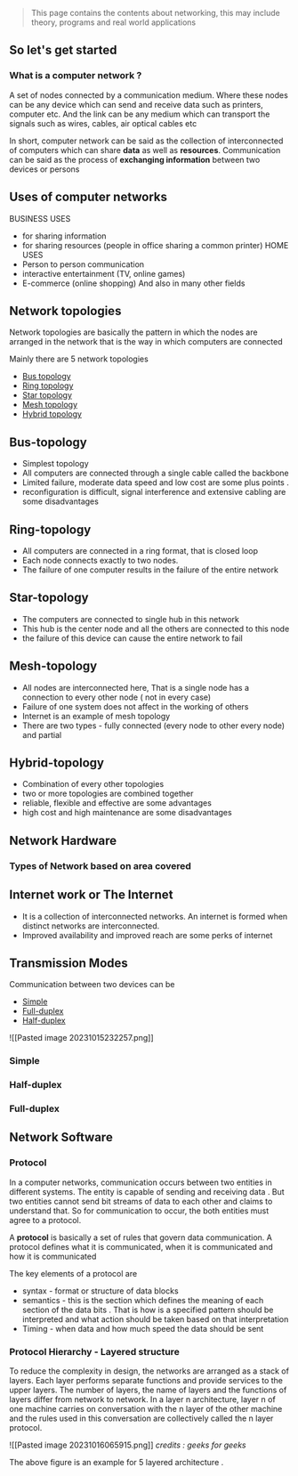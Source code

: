 
>This page contains the contents about networking, this may include theory, programs and real world applications

## So let's get started

### What is a computer network ?

A set of nodes connected by a communication medium. Where these nodes can be any device which can send and receive data such as printers, computer etc.
And the link can be any medium which can transport the signals such as wires, cables, air optical cables etc

In short, computer network can be said as the collection of interconnected of computers which can share **data** as well as **resources**. Communication can be said as the process of **exchanging information** between two devices or persons

## Uses of computer networks

BUSINESS USES 
- for sharing information
- for sharing resources (people in office sharing a common printer)
HOME USES
- Person to person communication
- interactive entertainment (TV, online games)
- E-commerce (online shopping)
And also in many other fields


## Network topologies 

Network topologies are basically the pattern in which the nodes are arranged in the network that is the way in which computers are connected

Mainly there are 5 network topologies
- [Bus topology](#Bus-topology)
- [Ring topology](#Ring-topology)
- [Star topology](#Star-topology)
- [Mesh topology](#Mesh-topology)
- [Hybrid topology](#Hybrid-topology)

## Bus-topology

- Simplest topology
- All computers are connected through a single cable called the backbone
- Limited failure, moderate data speed and low cost are some plus points .
- reconfiguration is difficult, signal interference and extensive cabling are some disadvantages

## Ring-topology

- All computers are connected in a ring format, that is closed loop
- Each node connects exactly to two nodes.
- The failure of one computer results in the failure of the entire network

## Star-topology

- The computers are connected to single hub in this network
- This hub is the center node and all the others are connected to this node
-  the failure of this device can cause the entire network to fail

## Mesh-topology

- All nodes are interconnected here, That is a single node has a connection to every other node (  not in every case)
- Failure of one system does  not affect in the working of others
- Internet is an example of mesh topology
- There are two types - fully connected (every node to other every node) and partial 

## Hybrid-topology

- Combination of every other topologies
- two or more topologies are combined together
- reliable, flexible and effective are some advantages
- high cost and high maintenance are some disadvantages

## Network Hardware

### Types of Network based on area covered



## **Internet work or The Internet**

- It is a collection of interconnected networks. An internet is formed when distinct networks are interconnected.
- Improved availability and improved reach are some perks of internet

## Transmission Modes

Communication between two devices can be

- [Simple](#Simple)
- [Full-duplex](#Full-duplex)
- [Half-duplex](#Half-duplex)

![[Pasted image 20231015232257.png]]

### Simple
### Half-duplex

### Full-duplex


## Network Software

### Protocol

In a computer networks, communication occurs between two entities in different systems. The entity is capable of sending and receiving data . But two entities cannot send bit streams of data to each other and claims to understand that. So for communication to occur, the both entities must agree to a protocol.

A **protocol** is basically a set of rules that govern data communication. A protocol defines what it is communicated, when it is communicated and how it is communicated

The key elements of a protocol are
- syntax - format or structure of data blocks
- semantics - this is the section which defines the meaning of each section of the data bits . That is how is a specified pattern should be interpreted and what action should be taken based on that interpretation
- Timing - when data and how much speed the data should be sent

### Protocol Hierarchy - Layered structure


To reduce the complexity in design, the networks are arranged as a stack of layers. Each layer performs separate functions and provide services to the upper layers. The number of layers, the name of layers and the functions of layers differ from network to network.
In a layer n architecture, layer n of one machine carries on conversation with the n layer of the other machine and the rules used in this conversation are collectively called the n layer protocol.

![[Pasted image 20231016065915.png]]
*credits : geeks for geeks*

The above figure is an example for 5 layered architecture . 